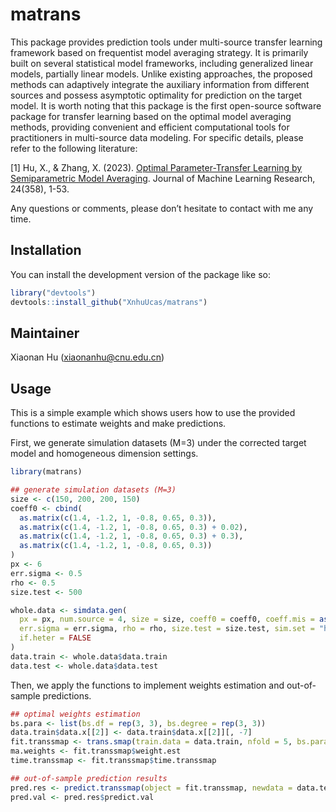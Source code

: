 
<!-- README.md is generated from README.Rmd. Please edit that file -->

# matrans

<!-- badges: start -->
<!-- badges: end -->

This package provides prediction tools under multi-source transfer
learning framework based on frequentist model averaging strategy. It is
primarily built on several statistical model frameworks, including
generalized linear models, partially linear models. Unlike existing
approaches, the proposed methods can adaptively integrate the auxiliary
information from different sources and possess asymptotic optimality for
prediction on the target model. It is worth noting that this package is
the first open-source software package for transfer learning based on
the optimal model averaging methods, providing convenient and efficient
computational tools for practitioners in multi-source data modeling. For
specific details, please refer to the following literature:

\[1\] Hu, X., & Zhang, X. (2023). [Optimal Parameter-Transfer Learning
by Semiparametric Model
Averaging](http://jmlr.org/papers/v24/23-0030.html). Journal of Machine
Learning Research, 24(358), 1-53.

Any questions or comments, please don’t hesitate to contact with me any
time.

## Installation

You can install the development version of the package like so:

``` r
library("devtools")
devtools::install_github("XnhuUcas/matrans")
```

## Maintainer

Xiaonan Hu (<xiaonanhu@cnu.edu.cn>)

## Usage

This is a simple example which shows users how to use the provided
functions to estimate weights and make predictions.

First, we generate simulation datasets (M=3) under the corrected target
model and homogeneous dimension settings.

``` r
library(matrans)

## generate simulation datasets (M=3)
size <- c(150, 200, 200, 150)
coeff0 <- cbind(
  as.matrix(c(1.4, -1.2, 1, -0.8, 0.65, 0.3)),
  as.matrix(c(1.4, -1.2, 1, -0.8, 0.65, 0.3) + 0.02),
  as.matrix(c(1.4, -1.2, 1, -0.8, 0.65, 0.3) + 0.3),
  as.matrix(c(1.4, -1.2, 1, -0.8, 0.65, 0.3))
)
px <- 6
err.sigma <- 0.5
rho <- 0.5
size.test <- 500

whole.data <- simdata.gen(
  px = px, num.source = 4, size = size, coeff0 = coeff0, coeff.mis = as.matrix(c(coeff0[, 2], 1.8)),
  err.sigma = err.sigma, rho = rho, size.test = size.test, sim.set = "homo", tar.spec = "cor",
  if.heter = FALSE
)
data.train <- whole.data$data.train
data.test <- whole.data$data.test
```

Then, we apply the functions to implement weights estimation and
out-of-sample predictions.

``` r
## optimal weights estimation
bs.para <- list(bs.df = rep(3, 3), bs.degree = rep(3, 3))
data.train$data.x[[2]] <- data.train$data.x[[2]][, -7]
fit.transsmap <- trans.smap(train.data = data.train, nfold = 5, bs.para = bs.para)
ma.weights <- fit.transsmap$weight.est
time.transsmap <- fit.transsmap$time.transsmap

## out-of-sample prediction results
pred.res <- predict.transsmap(object = fit.transsmap, newdata = data.test, bs.para = bs.para)
pred.val <- pred.res$predict.val
```

